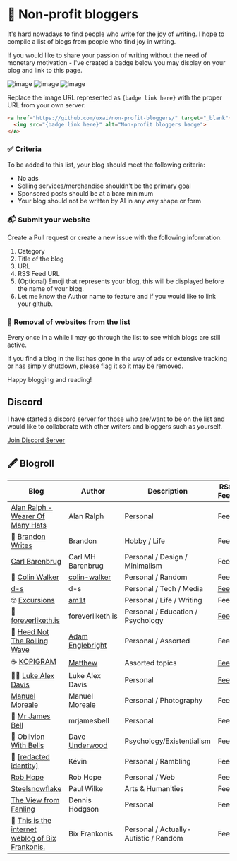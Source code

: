 # 💜 Non-profit bloggers
It's hard nowadays to find people who write for the joy of writing. I hope to compile a list of blogs from people who find joy in writing.

If you would like to share your passion of writing without the need of monetary motivation - I've created a badge below you may display on your blog and link to this page.

![image](https://raw.githubusercontent.com/uxai/non-profit-bloggers/main/nonprofit-blogger-badge.svg) ![image](https://raw.githubusercontent.com/uxai/non-profit-bloggers/main/nonprofit-blogger-badge-green.svg) ![image](https://raw.githubusercontent.com/uxai/non-profit-bloggers/main/nonprofit-blogger-badge-red.svg)

Replace the image URL represented as `{badge link here}` with the proper URL from your own server:

```html
<a href="https://github.com/uxai/non-profit-bloggers/" target="_blank">
  <img src="{badge link here}" alt="Non-profit bloggers badge">
</a>
```
### ✅ Criteria
To be added to this list, your blog should meet the following criteria: 
* No ads
* Selling services/merchandise shouldn't be the primary goal
* Sponsored posts should be at a bare minimum
* Your blog should not be written by AI in any way shape or form

### 📬 Submit your website
Create a Pull request or create a new issue with the following information:
1. Category
2. Title of the blog
3. URL
4. RSS Feed URL
4. (Optional) Emoji that represents your blog, this will be displayed before the name of your blog.
5. Let me know the Author name to feature and if you would like to link your github.

### 🙅 Removal of websites from the list
Every once in a while I may go through the list to see which blogs are still active.

If you find a blog in the list has gone in the way of ads or extensive tracking or has simply shutdown, please flag it so it may be removed.

Happy blogging and reading!

## Discord

I have started a discord server for those who are/want to be on the list and would like to collaborate with other writers and bloggers such as yourself.

[Join Discord Server](https://discord.gg/ek3VQeHpph)

## 🖋 Blogroll

| Blog        | Author      | Description | RSS Feed |
| ----------- | ----------- | ----------- | ----------- |
|  [Alan Ralph - Wearer Of Many Hats](https://alanralph.co.uk)   | Alan Ralph        | Personal | Feed |
| 🖖 [Brandon Writes](https://www.brandonwrites.xyz)      | Brandon     | Hobby / Life | Feed |
|  [Carl Barenbrug](https://cmhb.de)   | Carl MH Barenbrug        | Personal / Design / Minimalism | Feed |
| 🤔 [Colin Walker](https://colinwalker.blog)   | [colin-walker](https://github.com/colin-walker)       | Personal / Random | Feed |
| [d-s](https://d-s.sh)   | d-s       | Personal / Tech / Media | [Feed](https://d-s.sh/index.xml) |
| 🤓 [Excursions](https://amitgawande.com)   | [am1t](https://github.com/am1t)       | Personal / Life / Writing | Feed |
| 🌱 [foreverliketh.is](https://foreverliketh.is/blog/) | foreverliketh.is | Personal / Education / Psychology | [Feed](https://foreverliketh.is/blog/index.xml) |
| 🌊 [Heed Not The Rolling Wave](https://adamenglebright.com/)   | [Adam Englebright](https://github.com/adamenglebright)        | Personal / Assorted | Feed |
| ☕️ [KOPIGRAM](https://kopigram.com)   | [Matthew](https://github.com/uxai)       | Assorted topics | [Feed](https://rss.app/feeds/kOaduVouVIsxBsiU.xml) |
| 🤌🏽 [Luke Alex Davis](https://lukealexdavis.co.uk/)   | Luke Alex Davis       | Personal | [Feed](https://lukealexdavis.co.uk/blog.xml) |
|  [Manuel Moreale](https://manuelmoreale.com)   | Manuel Moreale        | Personal / Photography | Feed |
| 🚀 [Mr James Bell](https://mrjamesbell.com)   | mrjamesbell        | Personal | Feed |
| 🖤 [Oblivion With Bells](https://oblivionwithbells.com/m)   | [Dave Underwood](https://github.com/dave-underwood)        | Psychology/Existentialism | Feed |
| 🫠 [[redacted identity]](https://sus.fr/en/blog/)   | Kévin        | Personal / Rambling | Feed |
|  [Rob Hope](https://robhope.com)   | Rob Hope        | Personal / Web | Feed |
|  [Steelsnowflake](https://www.steelsnowflake.org/)   | Paul Wilke        | Arts & Humanities | Feed |
|  [The View from Fanling](https://dennishodgson.blogspot.com)   | Dennis Hodgson        | Personal | Feed |
| 👋 [This is the internet weblog of Bix Frankonis.](https://bix.blog)   | Bix Frankonis       | Personal / Actually-Autistic / Random | Feed |
